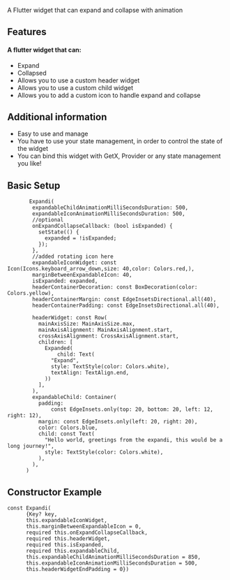 A Flutter widget that can expand and collapse with animation

## Features

#### A flutter widget that can:

* Expand
* Collapsed
* Allows you to use a custom header widget
* Allows you to use a custom child widget
* Allows you to add a custom icon to handle expand and collapse

## Additional information

* Easy to use and manage
* You have to use your state management, in order to control the state of the widget
* You can bind this widget with GetX, Provider or any state management you like!

## Basic Setup

```
       Expandi(
        expandableChildAnimationMilliSecondsDuration: 500,
        expandableIconAnimationMilliSecondsDuration: 500,
        //optional
        onExpandCollapseCallback: (bool isExpanded) {
          setState(() {
            expanded = !isExpanded;
          });
        },
        //added rotating icon here
        expandableIconWidget: const Icon(Icons.keyboard_arrow_down,size: 40,color: Colors.red,),
        marginBetweenExpandableIcon: 40,
        isExpanded: expanded,
        headerContainerDecoration: const BoxDecoration(color: Colors.yellow),
        headerContainerMargin: const EdgeInsetsDirectional.all(40),
        headerContainerPadding: const EdgeInsetsDirectional.all(40),

        headerWidget: const Row(
          mainAxisSize: MainAxisSize.max,
          mainAxisAlignment: MainAxisAlignment.start,
          crossAxisAlignment: CrossAxisAlignment.start,
          children: [
            Expanded(
                child: Text(
              "Expand",
              style: TextStyle(color: Colors.white),
              textAlign: TextAlign.end,
            ))
          ],
        ),
        expandableChild: Container(
          padding:
              const EdgeInsets.only(top: 20, bottom: 20, left: 12, right: 12),
          margin: const EdgeInsets.only(left: 20, right: 20),
          color: Colors.blue,
          child: const Text(
            "Hello world, greetings from the expandi, this would be a long journey!",
            style: TextStyle(color: Colors.white),
          ),
        ),
      )
```

## Constructor Example

```
const Expandi(
      {Key? key,
      this.expandableIconWidget,
      this.marginBetweenExpandableIcon = 0,
      required this.onExpandCollapseCallback,
      required this.headerWidget,
      required this.isExpanded,
      required this.expandableChild,
      this.expandableChildAnimationMilliSecondsDuration = 850,
      this.expandableIconAnimationMilliSecondsDuration = 500,
      this.headerWidgetEndPadding = 0})
```

